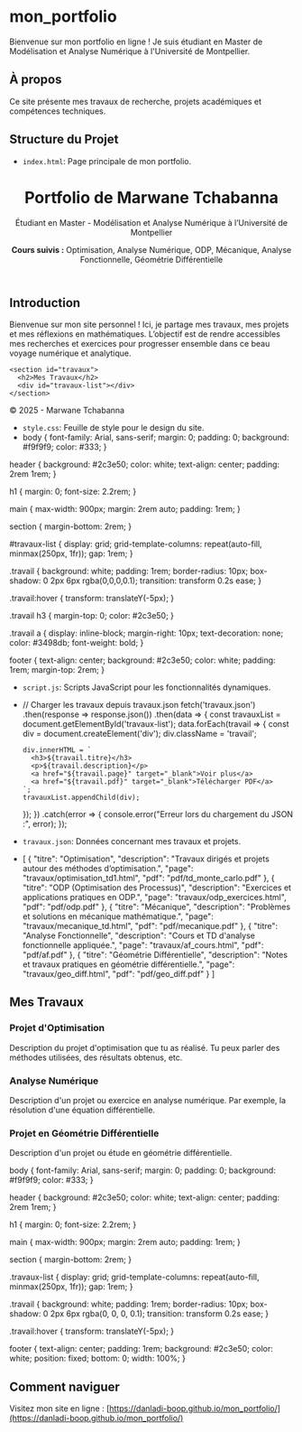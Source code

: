 # mon_portfolio

Bienvenue sur mon portfolio en ligne ! Je suis étudiant en Master  de Modélisation et Analyse Numérique à l'Université de Montpellier.

## À propos

Ce site présente mes travaux de recherche, projets académiques et compétences techniques.

## Structure du Projet

- `index.html`:  Page principale de mon portfolio.
  <!DOCTYPE html>
<html lang="fr">
<head>
  <meta charset="UTF-8">
  <meta name="viewport" content="width=device-width, initial-scale=1.0">
  <title>Portfolio de Marwane Tchabanna</title>
  <link rel="stylesheet" href="style.css">
</head>
<body>
  <header>
    <h1>Portfolio de Marwane Tchabanna</h1>
    <p>Étudiant en Master  - Modélisation et Analyse Numérique à l’Université de Montpellier</p>
    <p><strong>Cours suivis :</strong> Optimisation, Analyse Numérique, ODP, Mécanique, Analyse Fonctionnelle, Géométrie Différentielle</p>
  </header>

  <main>
    <section id="intro">
      <h2>Introduction</h2>
      <p>Bienvenue sur mon site personnel ! Ici, je partage mes travaux, mes projets et mes réflexions en mathématiques. 
         L’objectif est de rendre accessibles mes recherches et exercices pour progresser ensemble dans ce beau voyage numérique et analytique.</p>
    </section>

    <section id="travaux">
      <h2>Mes Travaux</h2>   
      <div id="travaux-list"></div>
    </section>
  </main>

  <footer>
    <p>&copy; 2025 - Marwane Tchabanna</p>
  </footer>

  <script src="script.js"></script>
</body>
</html>

- `style.css`: Feuille de style pour le design du site.
- body {
  font-family: Arial, sans-serif;
  margin: 0;
  padding: 0;
  background: #f9f9f9;
  color: #333;
}

header {
  background: #2c3e50;
  color: white;
  text-align: center;
  padding: 2rem 1rem;
}

h1 {
  margin: 0;
  font-size: 2.2rem;
}

main {
  max-width: 900px;
  margin: 2rem auto;
  padding: 1rem;
}

section {
  margin-bottom: 2rem;
}

#travaux-list {
  display: grid;
  grid-template-columns: repeat(auto-fill, minmax(250px, 1fr));
  gap: 1rem;
}

.travail {
  background: white;
  padding: 1rem;
  border-radius: 10px;
  box-shadow: 0 2px 6px rgba(0,0,0,0.1);
  transition: transform 0.2s ease;
}

.travail:hover {
  transform: translateY(-5px);
}

.travail h3 {
  margin-top: 0;
  color: #2c3e50;
}

.travail a {
  display: inline-block;
  margin-right: 10px;
  text-decoration: none;
  color: #3498db;
  font-weight: bold;
}

footer {
  text-align: center;
  background: #2c3e50;
  color: white;
  padding: 1rem;
  margin-top: 2rem;
}
- `script.js`: Scripts JavaScript pour les fonctionnalités dynamiques.
- // Charger les travaux depuis travaux.json
fetch('travaux.json')
  .then(response => response.json())
  .then(data => {
    const travauxList = document.getElementById('travaux-list');
    data.forEach(travail => {
      const div = document.createElement('div');
      div.className = 'travail';

      div.innerHTML = `
        <h3>${travail.titre}</h3>
        <p>${travail.description}</p>
        <a href="${travail.page}" target="_blank">Voir plus</a>
        <a href="${travail.pdf}" target="_blank">Télécharger PDF</a>
      `;
      travauxList.appendChild(div);
    });
  })
  .catch(error => {
    console.error("Erreur lors du chargement du JSON :", error);
  });
- `travaux.json`: Données concernant mes travaux et projets.
- [
  {
    "titre": "Optimisation",
    "description": "Travaux dirigés et projets autour des méthodes d’optimisation.",
    "page": "travaux/optimisation_td1.html",
    "pdf": "pdf/td_monte_carlo.pdf"
  },
  {
    "titre": "ODP (Optimisation des Processus)",
    "description": "Exercices et applications pratiques en ODP.",
    "page": "travaux/odp_exercices.html",
    "pdf": "pdf/odp.pdf"
  },
  {
    "titre": "Mécanique",
    "description": "Problèmes et solutions en mécanique mathématique.",
    "page": "travaux/mecanique_td.html",
    "pdf": "pdf/mecanique.pdf"
  },
  {
    "titre": "Analyse Fonctionnelle",
    "description": "Cours et TD d'analyse fonctionnelle appliquée.",
    "page": "travaux/af_cours.html",
    "pdf": "pdf/af.pdf"
  },
  {
    "titre": "Géométrie Différentielle",
    "description": "Notes et travaux pratiques en géométrie différentielle.",
    "page": "travaux/geo_diff.html",
    "pdf": "pdf/geo_diff.pdf"
  }
]
<section id="travaux">
    <h2>Mes Travaux</h2>
    <div class="travaux-list">
        <div class="travail">
            <h3>Projet d'Optimisation</h3>
            <p>Description du projet d'optimisation que tu as réalisé. Tu peux parler des méthodes utilisées, des résultats obtenus, etc.</p>
        </div>
        <div class="travail">
            <h3>Analyse Numérique</h3>
            <p>Description d'un projet ou exercice en analyse numérique. Par exemple, la résolution d'une équation différentielle.</p>
        </div>
        <div class="travail">
            <h3>Projet en Géométrie Différentielle</h3>
            <p>Description d'un projet ou étude en géométrie différentielle.</p>
        </div>
    </div>
</section>
body {
    font-family: Arial, sans-serif;
    margin: 0;
    padding: 0;
    background: #f9f9f9;
    color: #333;
}

header {
    background: #2c3e50;
    color: white;
    text-align: center;
    padding: 2rem 1rem;
}

h1 {
    margin: 0;
    font-size: 2.2rem;
}

main {
    max-width: 900px;
    margin: 2rem auto;
    padding: 1rem;
}

section {
    margin-bottom: 2rem;
}

.travaux-list {
    display: grid;
    grid-template-columns: repeat(auto-fill, minmax(250px, 1fr));
    gap: 1rem;
}

.travail {
    background: white;
    padding: 1rem;
    border-radius: 10px;
    box-shadow: 0 2px 6px rgba(0, 0, 0, 0.1);
    transition: transform 0.2s ease;
}

.travail:hover {
    transform: translateY(-5px);
}

footer {
    text-align: center;
    padding: 1rem;
    background: #2c3e50;
    color: white;
    position: fixed;
    bottom: 0;
    width: 100%;
}


## Comment naviguer

Visitez mon site en ligne : [https://danladi-boop.github.io/mon_portfolio/](https://danladi-boop.github.io/mon_portfolio/)

